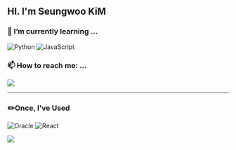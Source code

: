 ## HI. I'm Seungwoo KiM



 
  
### 🌱 I’m currently learning ...
  
![Python](https://img.shields.io/badge/python-3670A0?style=flat&logo=python&logoColor=ffdd54)
![JavaScript](https://img.shields.io/badge/javascript-%23323330.svg?style=flat&logo=javascript&logoColor=%23F7DF1E)

### 📫 How to reach me: ...

<a href="mailto:rlatmddn94@gmail.com"><img src="https://img.shields.io/badge/Gmail-D14836?style=flat&logo=gmail&logoColor=white" /></a>

---


### ✏️Once, I've Used

![Oracle](https://img.shields.io/badge/Oracle-F80000?style=flat&logo=oracle&logoColor=white)
![React](https://img.shields.io/badge/react-%2320232a.svg?style=flat&logo=react&logoColor=%2361DAFB)

<div>
  <img align="left" src="https://github-readme-stats-e9ef0oy8z-btdnobacon.vercel.app/api/top-langs/?username=BTDnoBacon&layout=compact&theme=tokyonight"/>
</div>


<!--
**BTDnoBacon/BTDnoBacon** is a ✨ _special_ ✨ repository because its `README.md` (this file) appears on your GitHub profile.

Here are some ideas to get you started:

- 🔭 I’m currently working on ...
- 🌱 I’m currently learning ...
- 👯 I’m looking to collaborate on ...
- 🤔 I’m looking for help with ...
- 💬 Ask me about ...
- 📫 How to reach me: ...
- 😄 Pronouns: ...
- ⚡ Fun fact: ...
-->

